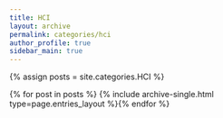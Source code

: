 ```yaml
---
title: HCI
layout: archive
permalink: categories/hci
author_profile: true
sidebar_main: true
---
```




{% assign posts = site.categories.HCI %}

{% for post in posts %} {% include archive-single.html type=page.entries_layout %}{% endfor %}

